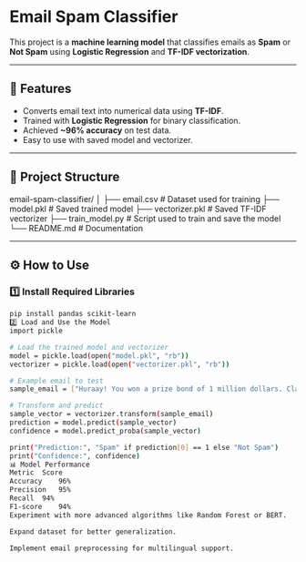 # Email Spam Classifier

This project is a **machine learning model** that classifies emails as **Spam** or **Not Spam** using **Logistic Regression** and **TF-IDF vectorization**.

---

## 📌 Features
- Converts email text into numerical data using **TF-IDF**.
- Trained with **Logistic Regression** for binary classification.
- Achieved **~96% accuracy** on test data.
- Easy to use with saved model and vectorizer.

---

## 📂 Project Structure
email-spam-classifier/
│
├── email.csv # Dataset used for training
├── model.pkl # Saved trained model
├── vectorizer.pkl # Saved TF-IDF vectorizer
├── train_model.py # Script used to train and save the model
└── README.md # Documentation

---

## ⚙️ How to Use

### 1️⃣ Install Required Libraries
```bash
pip install pandas scikit-learn
2️⃣ Load and Use the Model
import pickle

# Load the trained model and vectorizer
model = pickle.load(open("model.pkl", "rb"))
vectorizer = pickle.load(open("vectorizer.pkl", "rb"))

# Example email to test
sample_email = ["Huraay! You won a prize bond of 1 million dollars. Claim it now!"]

# Transform and predict
sample_vector = vectorizer.transform(sample_email)
prediction = model.predict(sample_vector)
confidence = model.predict_proba(sample_vector)

print("Prediction:", "Spam" if prediction[0] == 1 else "Not Spam")
print("Confidence:", confidence)
📊 Model Performance
Metric	Score
Accuracy	96%
Precision	95%
Recall	94%
F1-score	94%
Experiment with more advanced algorithms like Random Forest or BERT.

Expand dataset for better generalization.

Implement email preprocessing for multilingual support.


